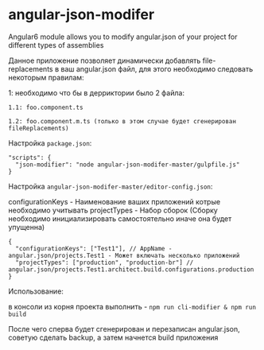 # angular-json-modifer
Angular6 module allows you to modify angular.json of your project for different types of assemblies

Данное приложение позволяет динамически добавлять file-replacements в ваш angular.json файл, для этого необходимо следовать некоторым правилам:

  1: необходимо что бы в дерриктории было 2 файла:
  
    1.1: foo.component.ts
    
    1.2: foo.component.m.ts (только в этом случае будет сгенерирован fileReplacements)

Настройка `package.json`:

```
"scripts": {
  "json-modifier": "node angular-json-modifer-master/gulpfile.js"
}
```

Настройка `angular-json-modifer-master/editor-config.json`:

configurationKeys - Наименование ваших приложений котрые необходимо учитывать
projectTypes - Набор сборок (Сборку необходимо инициализировать самостоятельно иначе она будет упущенна)

```
{
  "configurationKeys": ["Test1"], // AppName - angular.json/projects.Test1 - Может включать несколько приложений
  "projectTypes": ["production", "production-br"] // angular.json/projects.Test1.architect.build.configurations.production
}
```

Использование:

в консоли из корня проекта выполнить - `npm run cli-modifier & npm run build`

После чего сперва будет сгенерирован и перезаписан angular.json, советую сделать backup, а затем начнется build приложения
